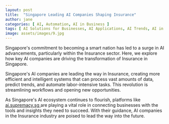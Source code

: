 ```yaml
---
layout: post
title:  "Singapore Leading AI Companies Shaping Insurance"
author: jane
categories: [ AI, Automation, AI in Business ]
tags: [ AI Solutions for Businesses, AI Applications, AI Trends, AI in Asia ]
image: assets/images/9.jpg
---
```


Singapore's commitment to becoming a smart nation has led to a surge in AI advancements, particularly within the Insurance sector. Here, we explore how key AI companies are driving the transformation of Insurance in Singapore.

Singapore's AI companies are leading the way in Insurance, creating more efficient and intelligent systems that can process vast amounts of data, predict trends, and automate labor-intensive tasks. This revolution is streamlining workflows and opening new opportunities.

As Singapore's AI ecosystem continues to flourish, platforms like <a href="https://ai.supremacy.sg" target="_blank"> ai.supremacy.sg </a> are playing a vital role in connecting businesses with the tools and insights they need to succeed. With their guidance, AI companies in the Insurance industry are poised to lead the way into the future.
